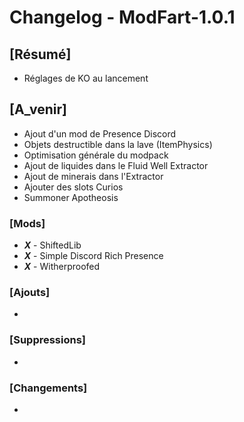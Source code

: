 # Changelog - ModFart-1.0.1

## [Résumé]
- Réglages de KO au lancement

## [A_venir]
- Ajout d'un mod de Presence Discord
- Objets destructible dans la lave (ItemPhysics)
- Optimisation générale du modpack
- Ajout de liquides dans le Fluid Well Extractor
- Ajout de minerais dans l'Extractor
- Ajouter des slots Curios
- Summoner Apotheosis

### [Mods]
- ***X*** - ShiftedLib
- ***X*** - Simple Discord Rich Presence
- ***X*** - Witherproofed

### [Ajouts]
- 

### [Suppressions]
- 

### [Changements]
- 